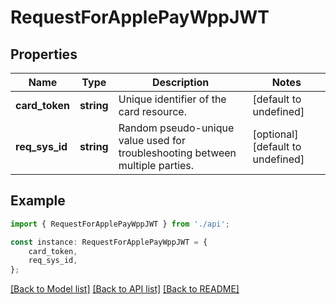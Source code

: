 # RequestForApplePayWppJWT


## Properties

Name | Type | Description | Notes
------------ | ------------- | ------------- | -------------
**card_token** | **string** | Unique identifier of the card resource. | [default to undefined]
**req_sys_id** | **string** | Random pseudo-unique value used for troubleshooting between multiple parties. | [optional] [default to undefined]

## Example

```typescript
import { RequestForApplePayWppJWT } from './api';

const instance: RequestForApplePayWppJWT = {
    card_token,
    req_sys_id,
};
```

[[Back to Model list]](../README.md#documentation-for-models) [[Back to API list]](../README.md#documentation-for-api-endpoints) [[Back to README]](../README.md)
